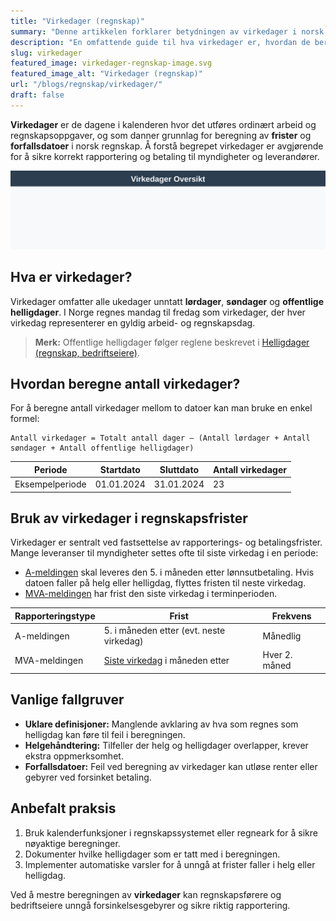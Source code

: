 ```yaml
---
title: "Virkedager (regnskap)"
summary: "Denne artikkelen forklarer betydningen av virkedager i norsk regnskap, hvordan de beregnes, deres bruk i frister og forfallsdatoer, samt beste praksis for å unngå vanlige feil."
description: "En omfattende guide til hva virkedager er, hvordan de beregnes og brukes i norsk regnskap, inkludert frister, forfallsdatoer og rapportering."
slug: virkedager
featured_image: virkedager-regnskap-image.svg
featured_image_alt: "Virkedager (regnskap)"
url: "/blogs/regnskap/virkedager/"
draft: false
---
```


**Virkedager** er de dagene i kalenderen hvor det utføres ordinært arbeid og regnskapsoppgaver, og som danner grunnlag for beregning av **frister** og **forfallsdatoer** i norsk regnskap. Å forstå begrepet virkedager er avgjørende for å sikre korrekt rapportering og betaling til myndigheter og leverandører.

![Virkedager Oversikt](virkedager-oversikt.svg)

## Hva er virkedager?

Virkedager omfatter alle ukedager unntatt **lørdager**, **søndager** og **offentlige helligdager**. I Norge regnes mandag til fredag som virkedager, der hver virkedag representerer en gyldig arbeid- og regnskapsdag.

> **Merk:** Offentlige helligdager følger reglene beskrevet i [Helligdager (regnskap, bedriftseiere)](/blogs/regnskap/helligdager-regnskap-bedriftseiere "Helligdager (regnskap, bedriftseiere)").

## Hvordan beregne antall virkedager?

For å beregne antall virkedager mellom to datoer kan man bruke en enkel formel:

```text
Antall virkedager = Totalt antall dager – (Antall lørdager + Antall søndager + Antall offentlige helligdager)
```

| **Periode**      | **Startdato** | **Sluttdato** | **Antall virkedager** |
|------------------|---------------|---------------|------------------------|
| Eksempelperiode  | 01.01.2024    | 31.01.2024    | 23                     |

## Bruk av virkedager i regnskapsfrister

Virkedager er sentralt ved fastsettelse av rapporterings- og betalingsfrister. Mange leveranser til myndigheter settes ofte til siste virkedag i en periode:

* [A-meldingen](/blogs/regnskap/hva-er-a-melding "Hva er A-melding? Komplett guide") skal leveres den 5. i måneden etter lønnsutbetaling. Hvis datoen faller på helg eller helligdag, flyttes fristen til neste virkedag.
* [MVA-meldingen](/blogs/regnskap/hva-er-mva-melding "Hva er MVA-melding? Komplett Guide til Merverdiavgift Rapportering") har frist den siste virkedag i terminperioden.

| **Rapporteringstype** | **Frist**                             | **Frekvens** |
|-----------------------|---------------------------------------|--------------|
| A-meldingen           | 5. i måneden etter (evt. neste virkedag) | Månedlig     |
| MVA-meldingen         | [Siste virkedag](/blogs/regnskap/virkedager "Virkedager") i måneden etter | Hver 2. måned |

## Vanlige fallgruver

* **Uklare definisjoner:** Manglende avklaring av hva som regnes som helligdag kan føre til feil i beregningen.
* **Helgehåndtering:** Tilfeller der helg og helligdager overlapper, krever ekstra oppmerksomhet.
* **Forfallsdatoer:** Feil ved beregning av virkedager kan utløse renter eller gebyrer ved forsinket betaling.

## Anbefalt praksis

1. Bruk kalenderfunksjoner i regnskapssystemet eller regneark for å sikre nøyaktige beregninger.
2. Dokumenter hvilke helligdager som er tatt med i beregningen.
3. Implementer automatiske varsler for å unngå at frister faller i helg eller helligdag.

Ved å mestre beregningen av **virkedager** kan regnskapsførere og bedriftseiere unngå forsinkelsesgebyrer og sikre riktig rapportering.
